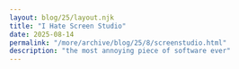 ```yaml
---
layout: blog/25/layout.njk
title: "I Hate Screen Studio"
date: 2025-08-14
permalink: "/more/archive/blog/25/8/screenstudio.html"
description: "the most annoying piece of software ever"
---
```

